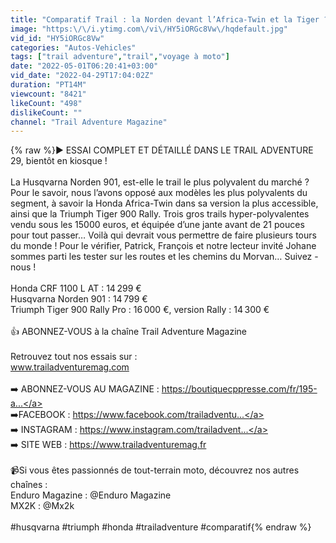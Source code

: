 ```yaml
---
title: "Comparatif Trail : la Norden devant l’Africa-Twin et la Tiger ?"
image: "https:\/\/i.ytimg.com\/vi\/HY5iORGc8Vw\/hqdefault.jpg"
vid_id: "HY5iORGc8Vw"
categories: "Autos-Vehicles"
tags: ["trail adventure","trail","voyage à moto"]
date: "2022-05-01T06:20:41+03:00"
vid_date: "2022-04-29T17:04:02Z"
duration: "PT14M"
viewcount: "8421"
likeCount: "498"
dislikeCount: ""
channel: "Trail Adventure Magazine"
---
```

{% raw %}▶️ ESSAI COMPLET ET DÉTAILLÉ DANS LE TRAIL ADVENTURE 29, bientôt en kiosque ! <br /><br />La Husqvarna Norden 901, est-elle le trail le plus polyvalent du marché ? Pour le savoir, nous l’avons opposé aux modèles les plus polyvalents du segment, à savoir la Honda Africa-Twin dans sa version la plus accessible, ainsi que la Triumph Tiger 900 Rally. Trois gros trails hyper-polyvalentes vendu sous les 15000 euros, et équipée d’une jante avant de 21 pouces pour tout passer… Voilà qui devrait vous permettre de faire plusieurs tours du monde ! Pour le vérifier, Patrick, François et notre lecteur invité Johane sommes parti les tester sur les routes et les chemins du Morvan… Suivez -nous ! <br /><br />Honda CRF 1100 L AT : 14 299 €<br />Husqvarna Norden 901 : 14 799 €<br />Triumph Tiger 900 Rally Pro : 16 000 €, version Rally : 14 300 €<br /><br />👍 ABONNEZ-VOUS à la chaîne Trail Adventure Magazine<br /><br />Retrouvez tout nos essais sur :<br />www.trailadventuremag.com<br /><br />➡️ ABONNEZ-VOUS AU MAGAZINE : <a rel="nofollow" target="blank" href="https://boutiquecppresse.com/fr/195-a...">https://boutiquecppresse.com/fr/195-a...</a><br />➡️FACEBOOK : <a rel="nofollow" target="blank" href="https://www.facebook.com/trailadventu...">https://www.facebook.com/trailadventu...</a><br />➡️ INSTAGRAM : <a rel="nofollow" target="blank" href="https://www.instagram.com/trailadvent...">https://www.instagram.com/trailadvent...</a><br />➡️ SITE WEB : <a rel="nofollow" target="blank" href="https://www.trailadventuremag.fr​">https://www.trailadventuremag.fr​</a><br /><br />📹Si vous êtes passionnés de tout-terrain moto, découvrez nos autres chaînes :<br />Enduro Magazine : @Enduro Magazine <br />MX2K : @Mx2k<br /><br />#husqvarna #triumph #honda #trailadventure #comparatif{% endraw %}
